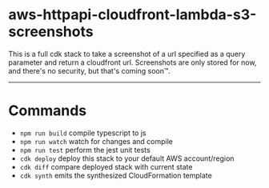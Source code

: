 # aws-httpapi-cloudfront-lambda-s3-screenshots

This is a full cdk stack to take a screenshot of a url specified as a query parameter and return a cloudfront url. Screenshots are only stored for now, and there's no security, but that's coming soon™.

---

# Commands

- `npm run build` compile typescript to js
- `npm run watch` watch for changes and compile
- `npm run test` perform the jest unit tests
- `cdk deploy` deploy this stack to your default AWS account/region
- `cdk diff` compare deployed stack with current state
- `cdk synth` emits the synthesized CloudFormation template

